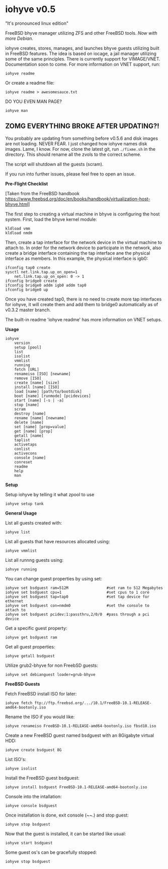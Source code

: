 # iohyve v0.5
"It's pronounced linux edition"

FreeBSD bhyve manager utilizing ZFS and other FreeBSD tools. 
*Now with more Debian.*

iohyve creates, stores, manages, and launches bhyve guests utilizing built in FreeBSD features. 
The idea is based on iocage, a jail manager utilizing some of the same principles. 
There is currently support for VIMAGE/VNET. Documentation soon to come. For more information on VNET support, run:

    iohyve readme

Or create a readme file:

    iohyve readme > awesomesauce.txt 

DO YOU EVEN MAN PAGE?

    iohyve man 

## ZOMG EVERYTHING BROKE AFTER UPDATING?!
You probably are updating from something before v0.5.6 and disk images 
are not loading. NEVER FEAR. I just changed how iohyve names disk 
images. Lame, I know. For now, clone the latest git, run `./fixme.sh` in 
the directory. This should rename all the zvols to the correct scheme. 

The script will shutdown all the guests (scram).

If you run into further issues, please feel free to open an issue. 

**Pre-Flight Checklist**

[Taken from the FreeBSD handbook https://www.freebsd.org/doc/en/books/handbook/virtualization-host-bhyve.html]


The first step to creating a virtual machine in bhyve is configuring the host system. First, load the bhyve kernel module:

    kldload vmm
    kldload nmdm

Then, create a tap interface for the network device in the virtual machine to attach to. In order for the network device to participate in the network, also create a bridge interface containing the tap 
interface ane the physical interface as members. In this example, the physical interface is igb0:

    ifconfig tap0 create
    sysctl net.link.tap.up_on_open=1
        net.link.tap.up_on_open: 0 -> 1
    ifconfig bridge0 create
    ifconfig bridge0 addm igb0 addm tap0
    ifconfig bridge0 up

Once you have created tap0, there is no need to create more tap interfaces for iohyve, it will create them and add them 
to bridge0 automatically as of v0.3.2 master branch.

The built-in readme 'iohyve readme' has more information on VNET setups. 

**Usage**

```
iohyve
	version
	setup [pool]
	list
	isolist
	vmmlist
	running
	fetch [URL]
	renameiso [ISO] [newname]
	remove [ISO]
	create [name] [size]
	install [name] [ISO]
	load [name] [path/to/bootdisk]
	boot [name] [runmode] [pcidevices]
	start [name] [-s | -a]
	stop [name]
	scram
	destroy [name]
	rename [name] [newname]
	delete [name]
	set [name] [prop=value]
	get [name] [prop]
	getall [name]
	taplist
	activetaps
	conlist
	activecons
	console [name]
	conreset
	readme
	help
	man 
```

**Setup**

Setup iohyve by telling it what zpool to use

    iohyve setup tank

**General Usage**

List all guests created with:

    iohyve list

List all guests that have resources allocated using:

    iohyve vmmlist

List all runnng guests using:

    iohvye running

You can change guest properties by using set:

    iohyve set bsdguest ram=512M                 #set ram to 512 Megabytes
    iohyve set bsdguest cpu=1                    #set cpus to 1 core
    iohyve set bsdguest tap=tap0                 #set tap device for ethernet
    iohyve set bsdguest con=nmdm0                #set the console to attach to
    iohyve set bsdguest pcidev:1:passthru,2/0/0  #pass through a pci device

Get a specific guest property:

    iohyve get bsdguest ram

Get all guest properties:

    iohyve getall bsdguest

Utilize grub2-bhyve for non FreebSD guests:

    iohyve set debianguest loader=grub-bhyve

**FreeBSD Guests**

Fetch FreeBSD install ISO for later:

    iohyve fetch ftp://ftp.freebsd.org/.../10.1/FreeBSD-10.1-RELEASE-amd64-bootonly.iso

Rename the ISO if you would like:

    iohyve renameiso FreeBSD-10.1-RELEASE-amd64-bootonly.iso fbsd10.iso

Create a new FreeBSD guest named bsdguest with an 8Gigabyte virtual HDD:

    iohyve create bsdguest 8G

List ISO's:

    iohyve isolist

Install the FreeBSD guest bsdguest:

    iohyve install bsdguest FreeBSD-10.1-RELEASE-amd64-bootonly.iso

Console into the intallation:

    iohyve console bsdguest

Once installation is done, exit console (~~.) and stop guest:

    iohyve stop bsdguest

Now that the guest is installed, it can be started like usual:

    iohyve start bsdguest

Some guest os's can be gracefully stopped:

    iohyve stop bsdguest


